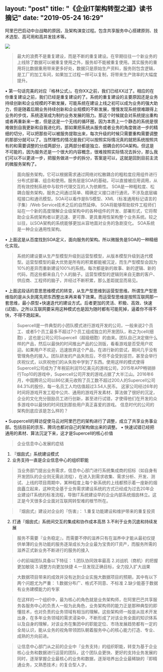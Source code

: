 layout: "post"
title: "《企业IT架构转型之道》读书摘记"
date: "2019-05-24 16:29"
---

阿里巴巴启动中台战略的原因，及架构演变过程。包含共享服务中心搭建原则、技术选型、高可用和高并发技术等。
<!--more-->

![](http://ww3.sinaimg.cn/large/006tNc79ly1g3chfu90tvj309j0dwjrq.jpg)

> 最大的浪费不是重复建设，而是不断的重复建设。在早期往往一个新业务的上线除了数据可以被重复使用之外，服务却不能被重复使用。其实服务的重用将比数据重用带来更多好处，数据只是原始生产资料，服务则包含逻辑，是工厂的加工车间，如果加工过程一样可以复制，将带来生产效率的大幅度提升。

• 第一句话完美的对应『格林公式』。在你XX之前，我们已经XX过了。相应的在你重复建设之前，我们已经是重复建设的了。系统的重复建设的主要原因还是业务持续创新和企业规模的不断发展，可能系统在建设上线之初可以成为业务的强大助力，但是随着后期业务持续创新和企业规模的不断发展，慢慢发现系统很难跟得上业务的步伐，系统逐渐成为制约业务发展的阻力。那这个时候就会对系统提出重构或者再重新来一套，但是这是一个无线的循环圈，因为本质上一个静态的系统是很难做到自我更新和自我进化的。那如果把系统从服务或者业务的角度做进一步的精细的切分，可以把那些可以被服务提取出来，每次升级的时候只需要重构需要调整的那部分就可以了。当然理性的情况是我们可以按照实际情况真的就把系统按照共有的和需要调整的分成两部分，这两部分都是独立、弱耦合的SOA架构。但这是不可能的，因为服务还是一个很大的内容概念，很难按照实际情况去拆分，那么我们可以不以更进一步，把服务做进一步的拆分，答案是可以，这就是回到目前主流的微服务架构了。

> 面向服务架构，它可以根据需求通过网络对松散耦合的粗粒度应用组件进行分布式部署、组合和使用。服务层是SOA的基础，可以直接被应用调用，从而有效控制系统中与软件代理交互的人为依赖性。
> SOA是一种粗粒度、松耦合服务架构，服务之间通过简单、精确定义接口进行通讯，不涉及底层编程接口和通讯模型。SOA可以看作是B/S模型、XML（标准通用标记语言的子集）/Web Service技术之后的自然延伸。
> SOA将能够帮助软件工程师们站在一个新的高度理解企业级架构中的各种组件的开发、部署形式，它将帮助企业系统架构者以更迅速、更可靠、更具重用性架构整个业务系统。较之以往，以SOA架构的系统能够更加从容地面对业务的急剧变化。
> SOA系统是一种企业通用性架构。

• 上面这是从百度找到SOA定义，面向服务的架构。所以微服务是SOA的一种精细化实现。

> 系统的建设要从生产型模型升级到运营型模型，从版本模型升级到迭代模型。运营型模型的最大优势是所有的积累都能被沉淀，而生产型模型会因为10%的差异而重新建设100%的系统。每次都是新的故事、新的逻辑、新的代码，而这些都来自几个人的脑子。运营型模型的逻辑则来自无数的客户、供应商、工程师的脑子，并经过不断积累，那么差距就显而易见。

• 上面这段话的意思思维模式的转变，从生产型思维到运营型思维。所谓生产型思维指的是从头到尾先把东西整出来再来看下效果。而运营型思维是按照互联网那一套思维，最小原型+快速迭代的建设方式。后者更加的灵活、积极、高效、快速(试错)。之所以互联网要采用这种模式也是因为随时都有可能死掉，逼着你不得不快，不得不跑起来。

> Supercell是一件典型的小团队模式进行游戏开发的公司，一般来说2个员工、或者5个员工最多不超过7个员工组成独立的开发团队，称之为cell(细胞) ，这也是公司公司Supercell（超级细胞）的由来。团队自己决定做什么样的产品，然后以最快的时间推出产品的公测版，看看游戏是否受用户欢迎。如果用户不欢迎，迅速放弃这个产品，在进行新的尝试，期间几乎没有管理角色的接入。团队研发的产品失败后，不但不会受到惩罚，甚至会举行庆祝仪式，以庆祝他们的从失败中学到了东西。使用这样的模式使得Supercell公司成为了年税前利润15亿美元的游戏公司，2015年APP畅销排行Top10的游戏中，Supercell公司开发的游戏占据了大半江山。2016年6月，中国腾讯公司以86亿美元收购了员工数不超过200人的Supercell公司84.3%的股份，每一名员工人均估值超过3.54人民币。
这家公司经过6年的时间将游戏开发工程中公共、通用的游戏开发素材、算法做了很好的沉淀，企业的文化充分鼓励员工进行创新，甚至进行试错，才使得他们在开发的众多游戏中以最快的时间找到那些用户真正喜爱的游戏。
信息时代的公司的架构到底应该是怎么样的？

• Suppercell的拜访促使马云对阿里巴巴的架构进行了调整，成立了共享业务事业部。包括目前的京东、腾讯也都对自己的架构做出来的调整。
• 快速试错已经把通用的素材、算法沉淀下来，这才是Supercell的核心价值

>企业信息中心发展的症结
1. 『烟囱式』系统建设模式
2. 业务支持一直是企业信息中心的组织职能

> 当业务部门提出业务需求，信息中心部门进行系统集成商的招标（如自身有开发团队的企业则无需此流程），在进入到需求收集、需求分析、开发、测试、上线的项目周期中，某种程度上每个新系统的上线都预示着一座新的烟囱矗立起来，这种完全基于业务需求建设系统的方式已经成为过去20年企业建设IT系统的标准流程，导致IT系统建设早的企业内部系统烟囱林立。这正是今天很多企业面对互联网转型难的根节所在。


> 『烟囱式』建设对企业的『伤害』：
1.重复功能建设和维护带来的重复投资
2. 打通『烟囱式』系统间交互的集成和协作成本高昂
3.不利于业务沉底和持续发展


> 服务不需要『业务稳定』，而需要不停的滋养只有在滋养中才能从最初仅提供单薄的业务功能的服务逐渐成长为企业最为宝贵的IT资产，而服务所需的滋养正式新业务不断进行的服务的接入


> 小的前端团队具备以下特征：
1.团队协同效率最高
2.对战机（商机）的把握更加敏锐
3.调整方向更加快捷
4.一旦发现正确目标，全力投入扩大战果


>大数据项目带来的成效并没有达到企业实施大数据项目的预期，其中有以下两个问题尤为严重：
1.数据分布广、格式不同意、不标准
2.缺少能基于数据有业务建模能力的专家

>在这样的一个组织中，最为核心的角色就是业务架构师，在阿里巴巴共享服务各服务中心的负责人一般为此角色，业务架构师的能力正是那种典型的即懂技术，也对负责的业务领域有相当的理解。这些架构师一般是从技术开发出身，在多年业务领域的需求浸染中，不断形成了对该业务全面的知识体系以及自身的理解，对该业务在集团中的职能定位、市场发展趋势都有一定的全局认识，能从业务的视角带领团队朝着服务中心的核心能力打造、专业、成熟的方向前进。


>让信息中心部门从之前的企业中『业务支持』的组织职能，转变为基于企业核心业务和数据进行运营的团队，这个团队会更快、更好的支持业务发展的同时，逐渐掌握企业最核心的业务和数据，逐渐培养出企业最稀缺的『即精通业务，又熟悉技术』的复合型人才。
